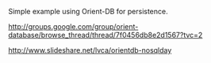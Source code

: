 Simple example using Orient-DB for persistence.

http://groups.google.com/group/orient-database/browse_thread/thread/7f0456db8e2d1567?tvc=2

http://www.slideshare.net/lvca/orientdb-nosqlday
